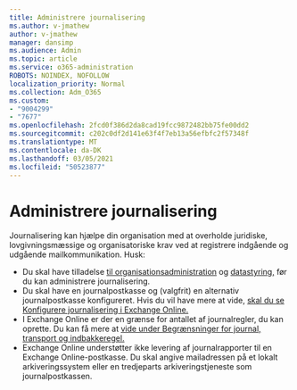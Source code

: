 ```yaml
---
title: Administrere journalisering
ms.author: v-jmathew
author: v-jmathew
manager: dansimp
ms.audience: Admin
ms.topic: article
ms.service: o365-administration
ROBOTS: NOINDEX, NOFOLLOW
localization_priority: Normal
ms.collection: Adm_O365
ms.custom:
- "9004299"
- "7677"
ms.openlocfilehash: 2fcd0f386d2da8cad19fcc9872482bb75fe00dd2
ms.sourcegitcommit: c202c0df2d141e63f4f7eb13a56efbfc2f57348f
ms.translationtype: MT
ms.contentlocale: da-DK
ms.lasthandoff: 03/05/2021
ms.locfileid: "50523877"
---
```

# <a name="manage-journaling"></a>Administrere journalisering

Journalisering kan hjælpe din organisation med at overholde juridiske, lovgivningsmæssige og organisatoriske krav ved at registrere indgående og udgående mailkommunikation. Husk:

* Du skal have tilladelse [til organisationsadministration](https://go.microsoft.com/fwlink/?linkid=2115259) og [datastyring,](https://go.microsoft.com/fwlink/?linkid=2115469) før du kan administrere journalisering.
* Du skal have en journalpostkasse og (valgfrit) en alternativ journalpostkasse konfigureret. Hvis du vil have mere at vide, [skal du se Konfigurere journalisering i Exchange Online.](https://go.microsoft.com/fwlink/?linkid=2115260)
* I Exchange Online er der en grænse for antallet af journalregler, du kan oprette. Du kan få mere at [vide under Begrænsninger for journal, transport og indbakkeregel.](https://go.microsoft.com/fwlink/?linkid=2115261)
* Exchange Online understøtter ikke levering af journalrapporter til en Exchange Online-postkasse. Du skal angive mailadressen på et lokalt arkiveringssystem eller en tredjeparts arkiveringstjeneste som journalpostkassen.
